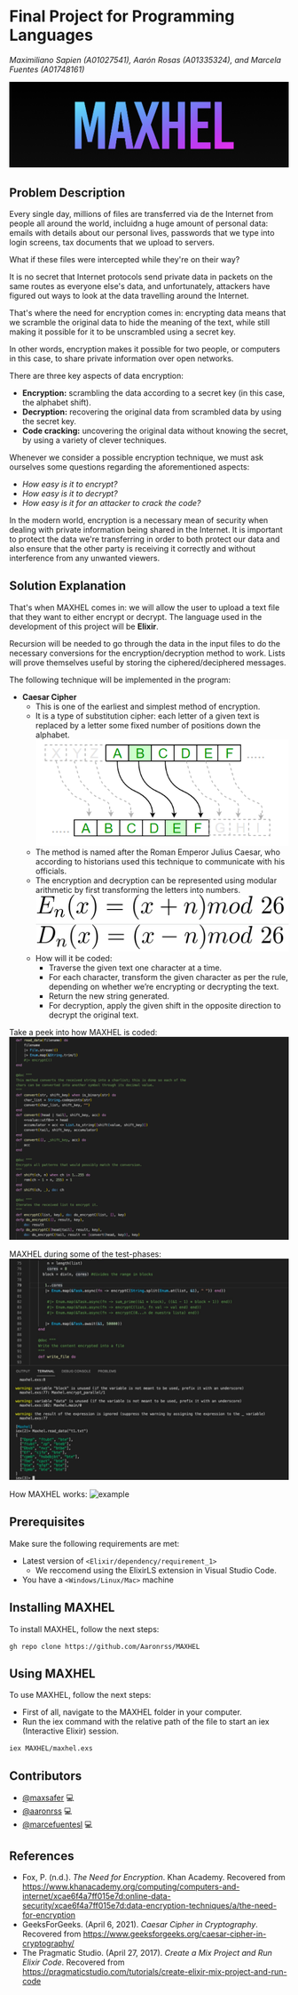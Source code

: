 # Final Project for Programming Languages
_Maximiliano Sapien (A01027541), Aarón Rosas (A01335324), and Marcela Fuentes (A01748161)_

![logo](./img/logo.png) 

## Problem Description

Every single day, millions of files are transferred via de the Internet from people all around the world, incluidng a huge amount of personal data: emails with details about our personal lives, passwords that we type into login screens, tax documents that we upload to servers.

What if these files were intercepted while they're on their way?

It is no secret that Internet protocols send private data in packets on the same routes as everyone else's data, and unfortunately, attackers have figured out ways to look at the data travelling around the Internet.

That's where the need for encryption comes in: encrypting data means that we scramble the original data to hide the meaning of the text, while still making it possible for it to be unscrambled using a secret key.

In other words, encryption makes it possible for two people, or computers in this case, to share private information over open networks.

There are three key aspects of data encryption:
- **Encryption:** scrambling the data according to a secret key (in this case, the alphabet shift).
- **Decryption:** recovering the original data from scrambled data by using the secret key.
- **Code cracking:** uncovering the original data without knowing the secret, by using a variety of clever techniques.

Whenever we consider a possible encryption technique, we must ask ourselves some questions regarding the aforementioned aspects:
- *How easy is it to encrypt?*
- *How easy is it to decrypt?*
- *How easy is it for an attacker to crack the code?*

In the modern world, encryption is a necessary mean of security when dealing with private information being shared in the Internet. It is important to protect the data we're transferring in order to both protect our data and also ensure that the other party is receiving it correctly and without interference from any unwanted viewers.


## Solution Explanation

That's when MAXHEL comes in: we will allow the user to upload a text file that they want to either encrypt or decrypt. The language used in the development of this project will be **Elixir**.

Recursion will be needed to go through the data in the input files to do the necessary conversions for the encryption/decryption method to work. Lists will prove themselves useful by storing the ciphered/deciphered messages.

The following technique will be implemented in the program:
- **Caesar Cipher**
    - This is one of the earliest and simplest method of encryption.
    - It is a type of substitution cipher: each letter of a given text is replaced by a letter some fixed number of positions down the alphabet.
    ![caesar](./img/caesar.png)
    - The method is named after the Roman Emperor Julius Caesar, who according to historians used this technique to communicate with his officials.
    - The encryption and decryption can be represented using modular arithmetic by first transforming the letters into numbers.
    ![caesarencrypt](./img/caesarenc.png)
    ![caesardecrypt](./img/caesardec.png)
    - How will it be coded:
        - Traverse the given text one character at a time.
        - For each character, transform the given character as per the rule, depending on whether we’re encrypting or decrypting the text.
        - Return the new string generated.
        - For decryption, apply the given shift in the opposite direction to decrypt the original text.


Take a peek into how MAXHEL is coded:
![codeex](./img/codex.png)


MAXHEL during some of the test-phases:
![test](./img/test.JPG)


How MAXHEL works:
![example](./img/example.jpeg)


## Prerequisites

Make sure the following requirements are met:
* Latest version of `<Elixir/dependency/requirement_1>`
    * We reccomend using the ElixirLS extension in Visual Studio Code.
* You have a `<Windows/Linux/Mac>` machine

## Installing MAXHEL

To install MAXHEL, follow the next steps:

```
gh repo clone https://github.com/Aaronrss/MAXHEL
```

## Using MAXHEL

To use MAXHEL, follow the next steps:

- First of all, navigate to the MAXHEL folder in your computer.
- Run the iex command with the relative path of the file to start an iex (Interactive Elixir) session.
```
iex MAXHEL/maxhel.exs
```

## Contributors

* [@maxsafer](https://github.com/Maxsafer) 💻 
* [@aaronrss](https://github.com/Aaronrss) 💻 
* [@marcefuentesl](https://github.com/marcefuentesl) 💻 


## References
- Fox, P. (n.d.). _The Need for Encryption_. Khan Academy. Recovered from https://www.khanacademy.org/computing/computers-and-internet/xcae6f4a7ff015e7d:online-data-security/xcae6f4a7ff015e7d:data-encryption-techniques/a/the-need-for-encryption
- GeeksForGeeks. (April 6, 2021). _Caesar Cipher in Cryptography_. Recovered from https://www.geeksforgeeks.org/caesar-cipher-in-cryptography/
- The Pragmatic Studio. (April 27, 2017). _Create a Mix Project and Run Elixir Code_. Recovered from https://pragmaticstudio.com/tutorials/create-elixir-mix-project-and-run-code
